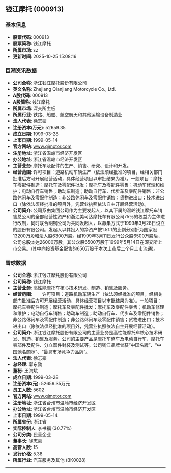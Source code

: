 ## 钱江摩托 (000913)

### 基本信息

- **股票代码**: 000913
- **股票简称**: 钱江摩托
- **所属市场**: sz
- **更新时间**: 2025-10-25 15:08:16

### 巨潮资讯数据

- **公司全称**: 浙江钱江摩托股份有限公司
- **英文名称**: Zhejiang Qianjiang Motorcycle Co., Ltd.
- **A股代码**: 000913
- **A股简称**: 钱江摩托
- **所属市场**: 深交所主板
- **所属行业**: 铁路、船舶、航空航天和其他运输设备制造业
- **法人代表**: 徐志豪
- **注册资本(万元)**: 52659.35
- **成立日期**: 1999-03-28
- **上市日期**: 1999-05-14
- **官方网站**: www.qjmotor.com
- **注册地址**: 浙江省温岭市经济开发区
- **办公地址**: 浙江省温岭市经济开发区
- **主营业务**: 摩托车及配件的生产、销售、研究、设计和开发。
- **经营范围**: 许可项目：道路机动车辆生产（依法须经批准的项目，经相关部门批准后方可开展经营活动，具体经营项目以审批结果为准）。一般项目：摩托车零配件制造；摩托车及零配件批发；摩托车及零配件零售；机动车修理和维护；电动自行车销售；助动车制造；助动自行车、代步车及零配件销售；非公路休闲车及零配件制造；非公路休闲车及零配件销售；货物进出口；技术进出口（除依法须经批准的项目外，凭营业执照依法自主开展经营活动）。
- **公司简介**: 公司系由集团公司作为主要发起人，以其下属的温岭钱江摩托车销售总公司的全部经营性资产和浙江美可达摩托车有限公司75％的权益为主体进行改制，同时联合明钢公司为共同发起人，以募集方式于1999年3月28日设立的股份有限公司。发起人以其投入的净资产按1.51:1的比例分别折为国家股13200万股和法人股6300万股。经1999年3月11日发行公众股6500万股后，公司总股本达26000万股。其公众股6500万股于1999年5月14日在深交所上市交易。(其中向投资基金配售的650万股于本次上市后二个月上市流通)。

### 雪球数据

- **公司全称**: 浙江钱江摩托股份有限公司
- **公司简称**: 钱江摩托
- **主营业务**: 高性能摩托车核心技术研发、制造、销售及服务。
- **经营范围**: 　　许可项目：道路机动车辆生产（依法须经批准的项目，经相关部门批准后方可开展经营活动，具体经营项目以审批结果为准）。一般项目：摩托车零配件制造；摩托车及零配件批发；摩托车及零配件零售；机动车修理和维护；电动自行车销售；助动车制造；助动自行车、代步车及零配件销售；非公路休闲车及零配件制造；非公路休闲车及零配件销售；货物进出口；技术进出口（除依法须经批准的项目外，凭营业执照依法自主开展经营活动）。
- **公司简介**: 浙江钱江摩托股份有限公司的主营业务是高性能摩托车核心技术研发、制造、销售及服务。公司的主要产品是摩托车整车及电动自行车、摩托车零部件及配件、分立器件封装及测试等。公司钱江品牌曾获“中国名牌”、“中国驰名商标”、“最具市场竞争力品牌”。
- **法人代表**: 徐志豪
- **总经理**: 郭东劭
- **董秘**: 王海斌
- **成立日期**: 1999-03-28
- **注册资本(元)**: 52659.35万元
- **员工人数**: 5602
- **官方网站**: www.qjmotor.com
- **注册地址**: 浙江省台州市温岭市经济开发区
- **办公地址**: 浙江省台州市温岭市经济开发区
- **上市日期**: 1999-05-14
- **所属省份**: 浙江省
- **实际控制人**: 李书福 (30.77%)
- **公司分类**: 民营企业
- **董事长**: 徐志豪
- **高管人数**: 15
- **发行价格**: 5.38
- **所属行业**: 汽车服务及其他 (BK0028)

---